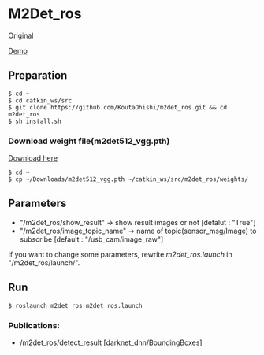 # M2Det_ros

[Original](https://github.com/qijiezhao/M2Det)

[Demo](/gif/demo.gif)


## Preparation
```
$ cd ~
$ cd catkin_ws/src
$ git clone https://github.com/KoutaOhishi/m2det_ros.git && cd m2det_ros
$ sh install.sh
```

### Download weight file(m2det512_vgg.pth)
[Download here](https://drive.google.com/file/d/1NM1UDdZnwHwiNDxhcP-nndaWj24m-90L/view)

```
$ cd ~
$ cp ~/Downloads/m2det512_vgg.pth ~/catkin_ws/src/m2det_ros/weights/
```

## Parameters
- "/m2det_ros/show_result" → show result images or not [defalut : "True"]
- "/m2det_ros/image_topic_name" → name of topic(sensor_msg/Image) to subscribe [default : "/usb_cam/image_raw"]  

If you want to change some parameters, rewrite *m2det_ros.launch* in "/m2det_ros/launch/".
## Run

```
$ roslaunch m2det_ros m2det_ros.launch
```

### Publications:
- /m2det_ros/detect_result [darknet_dnn/BoundingBoxes]
